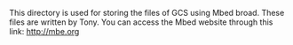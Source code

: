This directory is used for storing the files of GCS using Mbed broad.
These files are written by Tony.
You can access the Mbed website through this link: http://mbe.org
